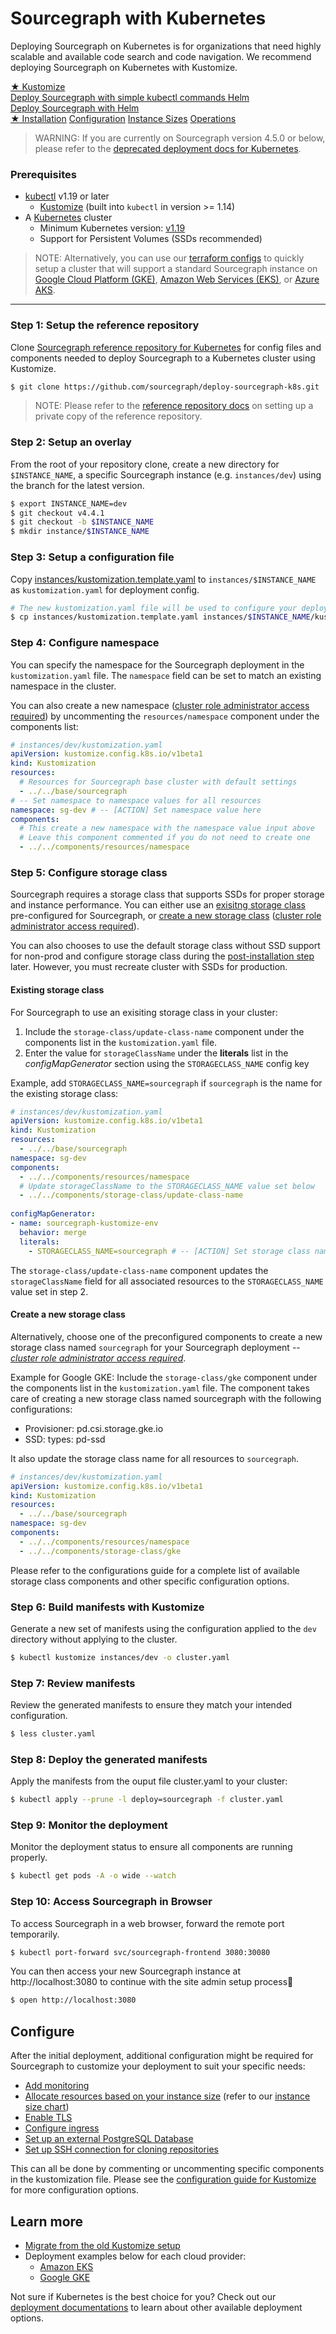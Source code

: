 # Sourcegraph with Kubernetes

<p class="lead">
Deploying Sourcegraph on Kubernetes is for organizations that need highly scalable and available code search and code navigation. We recommend deploying Sourcegraph on Kubernetes with Kustomize.
</p>

<div class="getting-started">
  <a href="./kustomize" class="btn btn-primary" alt="Configure">
   <span>★ Kustomize</span>
   </br>
   Deploy Sourcegraph with simple kubectl commands
  </a>
  <a href="./helm" class="btn" alt="instance">
   <span>Helm</span>
   </br>
   Deploy Sourcegraph with Helm
  </a>
</div>

<div class="getting-started">
<a class="btn btn-primary text-center" href="#prerequisites">★ Installation</a>
<a class="btn text-center" href="kustomize/configure">Configuration</a>
<a class="btn text-center" href="../instance-size">Instance Sizes</a>
<a class="btn text-center" href="operations">Operations</a>
</div>

> WARNING: If you are currently on Sourcegraph version 4.5.0 or below, please refer to the [deprecated deployment docs for Kubernetes](../deprecated/index.md).

### Prerequisites

* [kubectl](https://kubernetes.io/docs/tasks/tools/install-kubectl/) v1.19 or later
   - [Kustomize](https://kustomize.io/) (built into `kubectl` in version >= 1.14)
* A [Kubernetes](https://kubernetes.io/) cluster
   - Minimum Kubernetes version: [v1.19](https://kubernetes.io/blog/2020/08/26/kubernetes-release-1.19-accentuate-the-paw-sitive/)
   - Support for Persistent Volumes (SSDs recommended)

> NOTE: Alternatively, you can use our [terraform configs](https://github.com/sourcegraph/tf-k8s-configs) to quickly setup a cluster that will support a standard Sourcegraph instance on [Google Cloud Platform (GKE)](https://github.com/sourcegraph/tf-k8s-configs/tree/main/gcp),  [Amazon Web Services (EKS)](https://github.com/sourcegraph/tf-k8s-configs/tree/main/aws), or [Azure AKS](https://github.com/sourcegraph/tf-k8s-configs/tree/main/azure).

---

### **Step 1**: Setup the reference repository

Clone [Sourcegraph reference repository for Kubernetes](https://github.com/sourcegraph/deploy-sourcegraph-k8s) for config files and components needed to deploy Sourcegraph to a Kubernetes cluster using Kustomize.

```bash
$ git clone https://github.com/sourcegraph/deploy-sourcegraph-k8s.git
```

>NOTE: Please refer to the [reference repository docs](../repositories.md) on setting up a private copy of the reference repository.

### **Step 2**: Setup an overlay

From the root of your repository clone, create a new directory for `$INSTANCE_NAME`, a specific Sourcegraph instance (e.g. `instances/dev`) using the branch for the latest version.

```bash
$ export INSTANCE_NAME=dev
$ git checkout v4.4.1
$ git checkout -b $INSTANCE_NAME
$ mkdir instance/$INSTANCE_NAME
```

### **Step 3**: Setup a configuration file

Copy [instances/kustomization.template.yaml](intro.md#template) to `instances/$INSTANCE_NAME` as `kustomization.yaml` for deployment config.

```bash
# The new kustomization.yaml file will be used to configure your deployment.
$ cp instances/kustomization.template.yaml instances/$INSTANCE_NAME/kustomization.yaml
```

### **Step 4**: Configure namespace

You can specify the namespace for the Sourcegraph deployment in the `kustomization.yaml` file. The `namespace` field can be set to match an existing namespace in the cluster.

You can also create a new namespace ([cluster role administrator access required](https://kubernetes.io/docs/reference/access-authn-authz/rbac/)) by uncommenting the `resources/namespace` component under the components list:

  ```yaml
  # instances/dev/kustomization.yaml
  apiVersion: kustomize.config.k8s.io/v1beta1
  kind: Kustomization
  resources:
    # Resources for Sourcegraph base cluster with default settings
    - ../../base/sourcegraph
  # -- Set namespace to namespace values for all resources
  namespace: sg-dev # -- [ACTION] Set namespace value here
  components:
    # This create a new namespace with the namespace value input above
    # Leave this component commented if you do not need to create one
    - ../../components/resources/namespace
  ```

### **Step 5**: Configure storage class

Sourcegraph requires a storage class that supports SSDs for proper storage and instance performance. You can either use an [exisitng storage class](#existing-storage-class) pre-configured for Sourcegraph, or [create a new storage class](#create-a-new-storage-class) ([cluster role administrator access required](https://kubernetes.io/docs/reference/access-authn-authz/rbac/)).

You can also chooses to use the default storage class without SSD support for non-prod and configure storage class during the [post-installation step](#post-install-configure) later. However, you must recreate cluster with SSDs for production.

#### Existing storage class

For Sourcegraph to use an exisiting storage class in your cluster:

1. Include the `storage-class/update-class-name` component under the components list in the `kustomization.yaml` file.
2. Enter the value for `storageClassName` under the **literals** list in the *configMapGenerator* section using the `STORAGECLASS_NAME` config key

Example, add `STORAGECLASS_NAME=sourcegraph` if `sourcegraph` is the name for the existing storage class:

  ```yaml
  # instances/dev/kustomization.yaml
  apiVersion: kustomize.config.k8s.io/v1beta1
  kind: Kustomization
  resources:
    - ../../base/sourcegraph
  namespace: sg-dev
  components:
    - ../../components/resources/namespace
    # Update storageClassName to the STORAGECLASS_NAME value set below
    - ../../components/storage-class/update-class-name
    
  configMapGenerator:
  - name: sourcegraph-kustomize-env
    behavior: merge
    literals:
      - STORAGECLASS_NAME=sourcegraph # -- [ACTION] Set storage class name here
  ```
The `storage-class/update-class-name` component updates the `storageClassName` field for all associated resources to the `STORAGECLASS_NAME` value set in step 2.

#### Create a new storage class

Alternatively, choose one of the preconfigured components to create a new storage class named `sourcegraph` for your Sourcegraph deployment --_[cluster role administrator access required](https://kubernetes.io/docs/reference/access-authn-authz/rbac/)_.

Example for Google GKE: Include the `storage-class/gke` component under the components list in the `kustomization.yaml` file. The component takes care of creating a new storage class named sourcegraph with the following configurations:

- Provisioner: pd.csi.storage.gke.io
- SSD: types: pd-ssd

It also update the storage class name for all resources to `sourcegraph`.

  ```yaml
  # instances/dev/kustomization.yaml
  apiVersion: kustomize.config.k8s.io/v1beta1
  kind: Kustomization
  resources:
    - ../../base/sourcegraph
  namespace: sg-dev
  components:
    - ../../components/resources/namespace
    - ../../components/storage-class/gke
  ```

Please refer to the configurations guide for a complete list of available storage class components and other specific configuration options.

### **Step 6**: Build manifests with Kustomize

Generate a new set of manifests using the configuration applied to the `dev` directory without applying to the cluster.

  ```bash
  $ kubectl kustomize instances/dev -o cluster.yaml
  ```

### **Step 7**: Review manifests

Review the generated manifests to ensure they match your intended configuration.

  ```bash
  $ less cluster.yaml
  ```

### **Step 8**: Deploy the generated manifests

Apply the manifests from the ouput file cluster.yaml to your cluster:

  ```bash
  $ kubectl apply --prune -l deploy=sourcegraph -f cluster.yaml
  ```

### **Step 9**: Monitor the deployment

Monitor the deployment status to ensure all components are running properly.

  ```bash
  $ kubectl get pods -A -o wide --watch
  ```

### **Step 10**: Access Sourcegraph in Browser

To access Sourcegraph in a web browser, forward the remote port temporarily.

  ```bash
  $ kubectl port-forward svc/sourcegraph-frontend 3080:30080
  ```

You can then access your new Sourcegraph instance at http://localhost:3080 to continue with the site admin setup process🎉

  ```bash
  $ open http://localhost:3080
  ```


## Configure

After the initial deployment, additional configuration might be required for Sourcegraph to customize your deployment to suit your specific needs:

- [Add monitoring](kustomize/configure.md#monitoring-stack)
- [Allocate resources based on your instance size](kustomize/configure.md#instance-size-based-resources) (refer to our [instance size chart](../instance-size.md))
- [Enable TLS](kustomize/configure.md#tls)
- [Configure ingress](kustomize/configure.md#ingress)
- [Set up an external PostgreSQL Database](kustomize/configure.md#external-postgres)
- [Set up SSH connection for cloning repositories](kustomize/configure.md#ssh-for-cloning)

This can all be done by commenting or uncommenting specific components in the kustomization file. Please see the [configuration guide for Kustomize](kustomize/kustomize/configure.md) for more configuration options.

## Learn more

- [Migrate from the old Kustomize setup](kustomize/index.md#migrating-from-deploy-scripts)
- Deployment examples below for each cloud provider:
  - [Amazon EKS](kustomize/eks.md)
  - [Google GKE](kustomize/gke.md)

Not sure if Kubernetes is the best choice for you? Check out our [deployment documentations](../index.md) to learn about other available deployment options.

